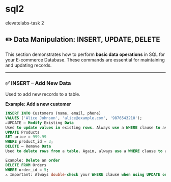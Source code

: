 # sql2
elevatelabs-task 2
## ✏️ Data Manipulation: INSERT, UPDATE, DELETE

This section demonstrates how to perform **basic data operations** in SQL for your E-commerce Database. These commands are essential for maintaining and updating records.

---

### ✅ INSERT – Add New Data

Used to add new records to a table.

**Example: Add a new customer**
```sql
INSERT INTO Customers (name, email, phone)
VALUES ('Alice Johnson', 'alice@example.com', '9876543210');
✏UPDATE – Modify Existing Data
Used to update values in existing rows. Always use a WHERE clause to avoid updating all rows.
UPDATE Products
SET price = 999.99
WHERE product_id = 3;
DELETE – Remove Data
Used to delete rows from a table. Again, always use a WHERE clause to avoid deleting everything.

Example: Delete an order
DELETE FROM Orders
WHERE order_id = 5;
⚠️ Important: Always double-check your WHERE clause when using UPDATE or DELETE to avoid unintended changes.
